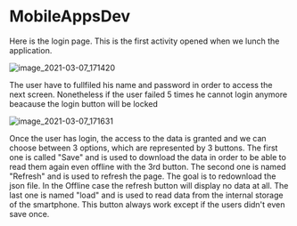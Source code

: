 # MobileAppsDev

Here is the login page. This is the first activity opened when we lunch the application.

![image_2021-03-07_171420](https://user-images.githubusercontent.com/80149866/110246609-8e8f1480-7f68-11eb-8e3f-479dd70557c0.png)


The user have to fullfiled his name and password in order to access the next screen. Nonetheless if the user failed 5 times he cannot login anymore beacause the login button will be locked

![image_2021-03-07_171631](https://user-images.githubusercontent.com/80149866/110246684-dd3cae80-7f68-11eb-8ed0-8f233c58f11a.png)

Once the user has login, the access to the data is granted and we can choose between 3 options, which are represented by 3 buttons.
The first one is called "Save" and is used to download the data in order to be able to read them again even offline with the 3rd button.
The second one is named "Refresh" and is used to refresh the page. The goal is to redownload the json file. In the Offline case the refresh button will display no data at all.
The last one is named "load" and is used to read data from the internal storage of the smartphone. This button always work except if the users didn't even save once.
